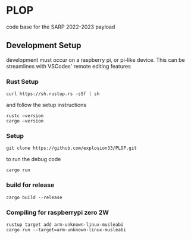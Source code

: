 # PLOP
code base for the SARP 2022-2023 payload

## Development Setup
development must occur on a raspberry pi, or pi-like device. This can be streamlines with VSCodes' remote editing features
### Rust Setup
```curl https://sh.rustup.rs -sSf | sh```

and follow the setup instructions

```
rustc –version
cargo –version
```


### Setup
```
git clone https://github.com/explosion33/PLOP.git
```

to run the debug code
```
cargo run
```

### build for release
```
cargo build --release
```

### Compiling for raspberrypi zero 2W
```
rustup target add arm-unknown-linux-musleabi
cargo run --target=arm-unknown-linux-musleabi
```
